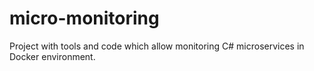 # micro-monitoring
Project with tools and code which allow monitoring C# microservices in Docker environment.
